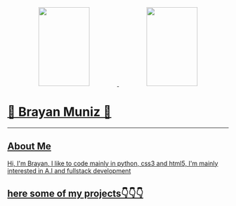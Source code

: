<div align="center">
  <a href="https://github.com/BrayanMuniz9">
  <img height="180em" width="48%" src="https://github-readme-stats.vercel.app/api?username=BrayanMuniz9&show_icons=true&theme=transparent&include_all_commits=true&count_private=true"/>
  <img height="180em" width="48%" src="https://github-readme-stats.vercel.app/api/top-langs/?username=BrayanMuniz9&layout=compact&langs_count=7&theme=transparent"/>
</div>


<h1>👾 Brayan Muniz 👾</h1>
<hr>
<h2>About Me</h2>
<p>Hi, I'm Brayan, I like to code mainly in python, css3 and html5, I'm mainly interested in A.I and fullstack development</p>
<h2>here some of my projects👇👇👇</h2>
